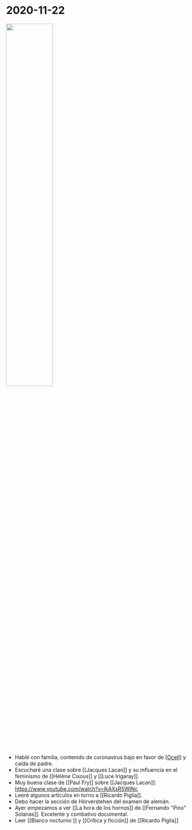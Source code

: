 # 2020-11-22
<img src="https://i.imgur.com/0ycEdij.jpg" width=50%>

- Hablé con familia, contenido de coronavirus bajo en favor de [[Ocell]] y caída de padre.
- Escucharé una clase sobre [[Jacques Lacan]] y su influencia en el feminismo de [[Hélène Cixous]] y [[Luce Irigaray]].
- Muy buena clase de [[Paul Fry]] sobre [[Jacques Lacan]]: https://www.youtube.com/watch?v=lkAXsR5WINc
- Leeré algunos artículos en torno a [[Ricardo Piglia]].
- Debo hacer la sección de Hörverstehen del examen de alemán.
- Ayer empezamos a ver [[La hora de los hornos]] de [[Fernando "Pino" Solanas]]. Excelente y combativo documental.
- Leer [[Blanco nocturno ]] y [[Crítica y ficción]] de [[Ricardo Piglia]]


[//begin]: # "Autogenerated link references for markdown compatibility"
[ocell]: ocell "Ocell"
[jacques-lacan]: jacques-lacan "Jacques Lacan"
[hélène-cixous]: hélène-cixous "Hélène Cixous"
[luce-irigaray]: luce-irigaray "Luce Irigaray"
[ricardo-piglia]: ricardo-piglia "Ricardo Piglia"
[//end]: # "Autogenerated link references"